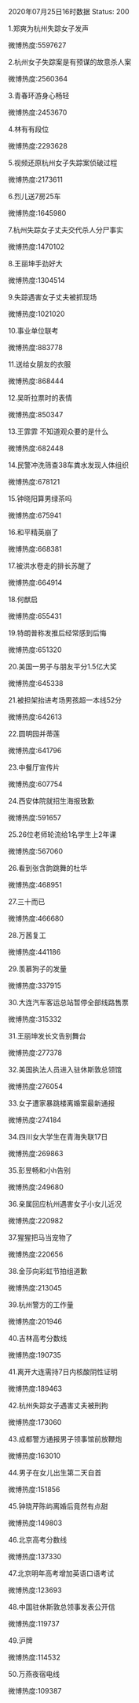 2020年07月25日16时数据
Status: 200

1.郑爽为杭州失踪女子发声

微博热度:5597627

2.杭州女子失踪案是有预谋的故意杀人案

微博热度:2560364

3.青春环游身心畅轻

微博热度:2453670

4.林有有段位

微博热度:2293628

5.视频还原杭州女子失踪案侦破过程

微博热度:2173611

6.烈儿送7房25车

微博热度:1645980

7.杭州失踪女子丈夫交代杀人分尸事实

微博热度:1470102

8.王丽坤手劲好大

微博热度:1304514

9.失踪遇害女子丈夫被抓现场

微博热度:1021020

10.事业单位联考

微博热度:883778

11.送给女朋友的衣服

微博热度:868444

12.吴昕拉票时的表情

微博热度:850347

13.王霏霏 不知道观众要的是什么

微博热度:682448

14.民警冲洗筛查38车粪水发现人体组织

微博热度:678121

15.钟晓阳算男绿茶吗

微博热度:675941

16.和平精英崩了

微博热度:668381

17.被洪水卷走的排长苏醒了

微博热度:664914

18.何猷启

微博热度:655431

19.特朗普称发推后经常感到后悔

微博热度:651320

20.美国一男子与朋友平分1.5亿大奖

微博热度:645338

21.被担架抬进考场男孩超一本线52分

微博热度:642613

22.圆明园并蒂莲

微博热度:641796

23.中餐厅宣传片

微博热度:607754

24.西安体院就招生海报致歉

微博热度:591657

25.26位老师轮流给1名学生上2年课

微博热度:567060

26.看到张含韵跳舞的杜华

微博热度:468951

27.三十而已

微博热度:466680

28.万茜复工

微博热度:441186

29.羡慕狗子的发量

微博热度:337915

30.大连汽车客运总站暂停全部线路售票

微博热度:315332

31.王丽坤发长文告别舞台

微博热度:277378

32.美国执法人员进入驻休斯敦总领馆

微博热度:276054

33.女子遭家暴跳楼离婚案最新通报

微博热度:274184

34.四川女大学生在青海失联17日

微博热度:269863

35.彭昱畅和小h告别

微博热度:249680

36.亲属回应杭州遇害女子小女儿近况

微博热度:220982

37.猩猩把马当宠物了

微博热度:220656

38.金莎向彩虹节拍组道歉

微博热度:213045

39.杭州警方的工作量

微博热度:201946

40.吉林高考分数线

微博热度:190735

41.离开大连需持7日内核酸阴性证明

微博热度:189463

42.杭州失踪女子遇害丈夫被刑拘

微博热度:173060

43.成都警方通报男子领事馆前放鞭炮

微博热度:163010

44.男子在女儿出生第二天自首

微博热度:151856

45.钟晓芹陈屿离婚后竟然有点甜

微博热度:149803

46.北京高考分数线

微博热度:137330

47.北京明年高考增加英语口语考试

微博热度:123693

48.中国驻休斯敦总领事发表公开信

微博热度:119737

49.沪牌

微博热度:114532

50.万燕夜宿电线

微博热度:109387


